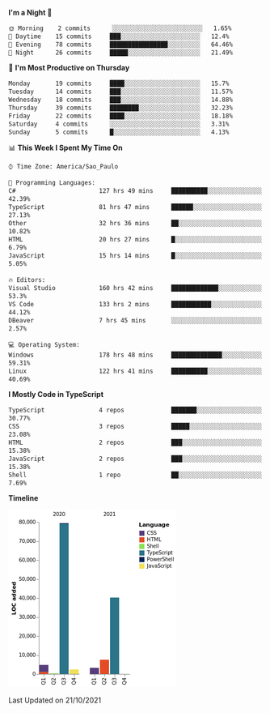 <!--START_SECTION:waka-->
**I'm a Night 🦉** 

```text
🌞 Morning    2 commits      ░░░░░░░░░░░░░░░░░░░░░░░░░   1.65% 
🌆 Daytime    15 commits     ███░░░░░░░░░░░░░░░░░░░░░░   12.4% 
🌃 Evening    78 commits     ████████████████░░░░░░░░░   64.46% 
🌙 Night      26 commits     █████░░░░░░░░░░░░░░░░░░░░   21.49%

```
📅 **I'm Most Productive on Thursday** 

```text
Monday       19 commits     ████░░░░░░░░░░░░░░░░░░░░░   15.7% 
Tuesday      14 commits     ███░░░░░░░░░░░░░░░░░░░░░░   11.57% 
Wednesday    18 commits     ███░░░░░░░░░░░░░░░░░░░░░░   14.88% 
Thursday     39 commits     ████████░░░░░░░░░░░░░░░░░   32.23% 
Friday       22 commits     ████░░░░░░░░░░░░░░░░░░░░░   18.18% 
Saturday     4 commits      ░░░░░░░░░░░░░░░░░░░░░░░░░   3.31% 
Sunday       5 commits      █░░░░░░░░░░░░░░░░░░░░░░░░   4.13%

```


📊 **This Week I Spent My Time On** 

```text
⌚︎ Time Zone: America/Sao_Paulo

💬 Programming Languages: 
C#                       127 hrs 49 mins     ██████████░░░░░░░░░░░░░░░   42.39% 
TypeScript               81 hrs 47 mins      ██████░░░░░░░░░░░░░░░░░░░   27.13% 
Other                    32 hrs 36 mins      ██░░░░░░░░░░░░░░░░░░░░░░░   10.82% 
HTML                     20 hrs 27 mins      █░░░░░░░░░░░░░░░░░░░░░░░░   6.79% 
JavaScript               15 hrs 14 mins      █░░░░░░░░░░░░░░░░░░░░░░░░   5.05%

🔥 Editors: 
Visual Studio            160 hrs 42 mins     █████████████░░░░░░░░░░░░   53.3% 
VS Code                  133 hrs 2 mins      ███████████░░░░░░░░░░░░░░   44.12% 
DBeaver                  7 hrs 45 mins       ░░░░░░░░░░░░░░░░░░░░░░░░░   2.57%

💻 Operating System: 
Windows                  178 hrs 48 mins     ██████████████░░░░░░░░░░░   59.31% 
Linux                    122 hrs 41 mins     ██████████░░░░░░░░░░░░░░░   40.69%

```

**I Mostly Code in TypeScript** 

```text
TypeScript               4 repos             ███████░░░░░░░░░░░░░░░░░░   30.77% 
CSS                      3 repos             █████░░░░░░░░░░░░░░░░░░░░   23.08% 
HTML                     2 repos             ███░░░░░░░░░░░░░░░░░░░░░░   15.38% 
JavaScript               2 repos             ███░░░░░░░░░░░░░░░░░░░░░░   15.38% 
Shell                    1 repo              ██░░░░░░░░░░░░░░░░░░░░░░░   7.69%

```


**Timeline**

![Chart not found](https://raw.githubusercontent.com/jonhoffmam/jonhoffmam/master/charts/bar_graph.png) 


 Last Updated on 21/10/2021
<!--END_SECTION:waka-->
